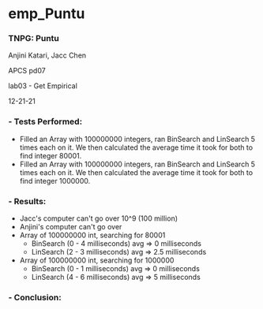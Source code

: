 # emp_Puntu 

### TNPG: Puntu   
  Anjini Katari, Jacc Chen
  
  APCS pd07 
  
  lab03 - Get Empirical 
  
  12-21-21
### - Tests Performed: 
- Filled an Array with 100000000 integers, ran BinSearch and LinSearch 5 times each on it. We then calculated the average time it took for both to find integer 80001.
- Filled an Array with 100000000 integers, ran BinSearch and LinSearch 5 times each on it. We then calculated the average time it took for both to find integer 1000000.
### - Results:
- Jacc's computer can't go over 10^9 (100 million)
- Anjini's computer can't go over 
- Array of 100000000 int, searching for 80001
    - BinSearch (0 - 4 milliseconds) avg => 0 milliseconds
    - LinSearch (2 - 3 milliseconds) avg => 2.5 milliseconds
- Array of 100000000 int, searching for 1000000
    - BinSearch (0 - 1 milliseconds) avg => 0 milliseconds
    - LinSearch (4 - 6 milliseconds) avg => 5 milliseconds 

### - Conclusion:
